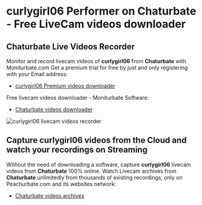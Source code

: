 # curlygirl06 Performer on Chaturbate - Free LiveCam videos downloader

## Chaturbate Live Videos Recorder

Monitor and record livecam videos of **curlygirl06** from **Chaturbate** with Moniturbate.com
Get a premium trial for free by just and only registering with your Email address:
* [curlygirl06 Premium videos downloader](https://moniturbate.com/request-demo-licence-key.html)

Free livecam videos downloader - Moniturbate Software:
* [Chaturbate videos downloader](https://moniturbate.com/moniturbate-download-software.html)

![curlygirl06 livecam videos recorder](https://peachurnet.com/templates/moniturbate-software.png)


## Capture curlygirl06 videos from the Cloud and watch your recordings on Streaming

Without the need of downloading a software, capture **curlygirl06** livecam videos from **Chaturbate** 100% online.
Watch Livecam archives from **Chaturbate** unlimitedly from thousands of existing recordings, only on Peachurbate.com and its websites network:
* [Chaturbate videos archives](https://peachurnet.com/)